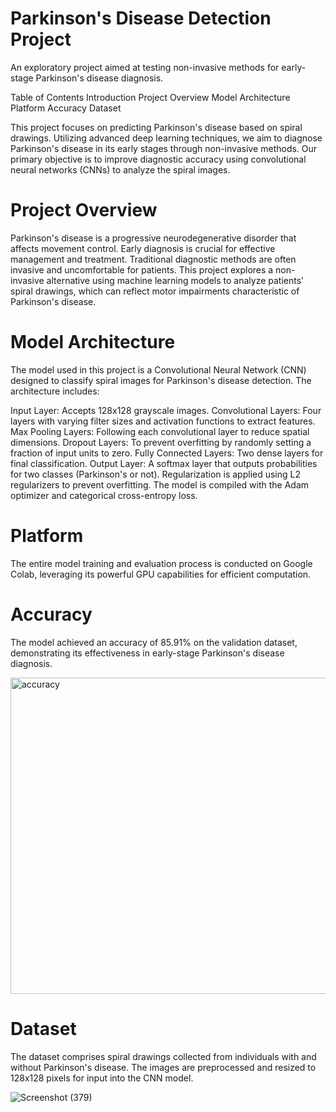 # Parkinson's Disease Detection Project
An exploratory project aimed at testing non-invasive methods for early-stage Parkinson's disease diagnosis.

Table of Contents
Introduction
Project Overview
Model Architecture
Platform
Accuracy
Dataset

This project focuses on predicting Parkinson's disease based on spiral drawings. Utilizing advanced deep learning techniques, we aim to diagnose Parkinson's disease in its early stages through non-invasive methods. Our primary objective is to improve diagnostic accuracy using convolutional neural networks (CNNs) to analyze the spiral images.

# Project Overview
Parkinson's disease is a progressive neurodegenerative disorder that affects movement control. Early diagnosis is crucial for effective management and treatment. Traditional diagnostic methods are often invasive and uncomfortable for patients. This project explores a non-invasive alternative using machine learning models to analyze patients' spiral drawings, which can reflect motor impairments characteristic of Parkinson's disease.

# Model Architecture
The model used in this project is a Convolutional Neural Network (CNN) designed to classify spiral images for Parkinson's disease detection. The architecture includes:

Input Layer: Accepts 128x128 grayscale images.
Convolutional Layers: Four layers with varying filter sizes and activation functions to extract features.
Max Pooling Layers: Following each convolutional layer to reduce spatial dimensions.
Dropout Layers: To prevent overfitting by randomly setting a fraction of input units to zero.
Fully Connected Layers: Two dense layers for final classification.
Output Layer: A softmax layer that outputs probabilities for two classes (Parkinson's or not).
Regularization is applied using L2 regularizers to prevent overfitting. The model is compiled with the Adam optimizer and categorical cross-entropy loss.

# Platform
The entire model training and evaluation process is conducted on Google Colab, leveraging its powerful GPU capabilities for efficient computation.

# Accuracy
The model achieved an accuracy of 85.91% on the validation dataset, demonstrating its effectiveness in early-stage Parkinson's disease diagnosis.

<img width="506" alt="accuracy" src="https://github.com/ujjawal-yadav/Parkinson-Prediction/assets/81307555/d59fe930-5ed6-4494-beb2-aa7d4bd79aee">


# Dataset
The dataset comprises spiral drawings collected from individuals with and without Parkinson's disease. The images are preprocessed and resized to 128x128 pixels for input into the CNN model.

![Screenshot (379)](https://github.com/ujjawal-yadav/Parkinson-Prediction/assets/81307555/3b165fd6-7817-476e-8695-8f7d216de1d2)


